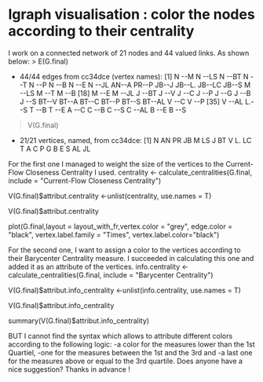 
# Igraph visualisation : color the nodes according to their centrality

I work on a connected network of 21 nodes and 44 valued links. As shown below:
    > E(G.final)
+ 44/44 edges from cc34dce (vertex names):
 [1] N --M  N --LS N --BT N --T  N --P  N --B  N --E  N --JL AN--A  PR--P  JB--J  JB--L. JB--LC JB--S  M --LS M --T  M --B 
[18] M --E  M --JL J --BT J --V  J --C  J --P  J --G  J --B  J --S  BT--V  BT--A  BT--C  BT--P  BT--S  BT--AL V --C  V --P 
[35] V --AL L.--S  T --B  T --E  A --C  C --B  C --S  C --AL B --E  B --S 
> V(G.final)
+ 21/21 vertices, named, from cc34dce:
 [1] N  AN PR JB M  LS J  BT V  L. LC T  A  C  P  G  B  E  S  AL JL

For the first one I managed to weight the size of the vertices to the Current-Flow Closeness Centrality I used.
centrality <- calculate_centralities(G.final, include = "Current-Flow Closeness Centrality")

V(G.final)$attribut.centrality <-unlist(centrality, use.names = T)

V(G.final)$attribut.centrality

plot(G.final,layout = layout_with_fr,vertex.color = "grey", edge.color = "black", vertex.label.family = "Times", vertex.label.color="black")

For the second one, I want to assign a color to the vertices according to their Barycenter Centrality measure. I succeeded in calculating this one and added it as an attribute of the vertices.
info.centrality <- calculate_centralities(G.final, include = "Barycenter Centrality")

V(G.final)$attribut.info_centrality <-unlist(info.centrality, use.names = T)

V(G.final)$attribut.info_centrality

summary(V(G.final)$attribut.info_centrality)

BUT I cannot find the syntax which allows to attribute different colors according to the following logic:
-a color for the measures lower than the 1st Quartiel,
-one for the measures between the 1st and the 3rd and
-a last one for the measures above or equal to the 3rd quartile.
Does anyone have a nice suggestion? Thanks in advance !

        